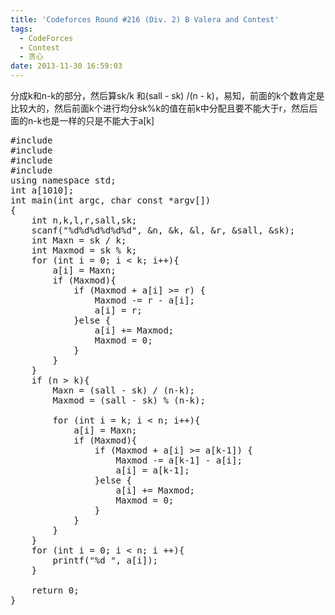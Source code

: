 ```yaml
---
title: 'Codeforces Round #216 (Div. 2) B Valera and Contest'
tags:
  - CodeForces
  - Contest
  - 贪心
date: 2013-11-30 16:59:03
---
```


分成k和n-k的部分，然后算sk/k 和(sall - sk) /(n - k)，易知，前面的k个数肯定是比较大的，然后前面k个进行均分sk%k的值在前k中分配且要不能大于r，然后后面的n-k也是一样的只是不能大于a[k]

<pre class="brush:cpp">
#include <iostream>
#include <algorithm>
#include <map>
#include <cstdio>
using namespace std;
int a[1010];
int main(int argc, char const *argv[])
{
	int n,k,l,r,sall,sk;
	scanf("%d%d%d%d%d%d", &n, &k, &l, &r, &sall, &sk);
	int Maxn = sk / k;
	int Maxmod = sk % k;
	for (int i = 0; i < k; i++){
		a[i] = Maxn;
		if (Maxmod){
			if (Maxmod + a[i] >= r) {
				Maxmod -= r - a[i];
				a[i] = r;
			}else {
				a[i] += Maxmod;
				Maxmod = 0;
			}
		}
	}
	if (n > k){
		Maxn = (sall - sk) / (n-k);
		Maxmod = (sall - sk) % (n-k);

		for (int i = k; i < n; i++){
			a[i] = Maxn;
			if (Maxmod){
				if (Maxmod + a[i] >= a[k-1]) {
					Maxmod -= a[k-1] - a[i];
					a[i] = a[k-1];
				}else {
					a[i] += Maxmod;
					Maxmod = 0;
				}
			}
		}
	}
	for (int i = 0; i < n; i ++){
		printf("%d ", a[i]);
	}

	return 0;
}</pre>

	 